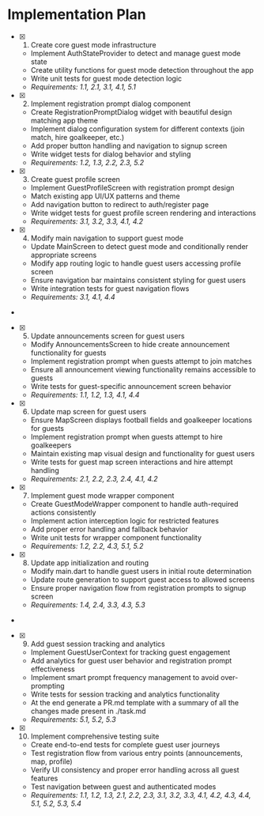 # Implementation Plan

- [x] 1. Create core guest mode infrastructure

  - Implement AuthStateProvider to detect and manage guest mode state
  - Create utility functions for guest mode detection throughout the app
  - Write unit tests for guest mode detection logic
  - _Requirements: 1.1, 2.1, 3.1, 4.1, 5.1_

- [x] 2. Implement registration prompt dialog component

  - Create RegistrationPromptDialog widget with beautiful design matching app theme
  - Implement dialog configuration system for different contexts (join match, hire goalkeeper, etc.)
  - Add proper button handling and navigation to signup screen
  - Write widget tests for dialog behavior and styling
  - _Requirements: 1.2, 1.3, 2.2, 2.3, 5.2_

- [x] 3. Create guest profile screen

  - Implement GuestProfileScreen with registration prompt design
  - Match existing app UI/UX patterns and theme
  - Add navigation button to redirect to auth/register page
  - Write widget tests for guest profile screen rendering and interactions
  - _Requirements: 3.1, 3.2, 3.3, 4.1, 4.2_

- [x] 4. Modify main navigation to support guest mode

  - Update MainScreen to detect guest mode and conditionally render appropriate screens
  - Modify app routing logic to handle guest users accessing profile screen
  - Ensure navigation bar maintains consistent styling for guest users
  - Write integration tests for guest navigation flows
  - _Requirements: 3.1, 4.1, 4.4_

-

- [x] 5. Update announcements screen for guest users

  - Modify AnnouncementsScreen to hide create announcement functionality for guests
  - Implement registration prompt when guests attempt to join matches
  - Ensure all announcement viewing functionality remains accessible to guests
  - Write tests for guest-specific announcement screen behavior
  - _Requirements: 1.1, 1.2, 1.3, 4.1, 4.4_

- [x] 6. Update map screen for guest users

  - Ensure MapScreen displays football fields and goalkeeper locations for guests
  - Implement registration prompt when guests attempt to hire goalkeepers
  - Maintain existing map visual design and functionality for guest users
  - Write tests for guest map screen interactions and hire attempt handling
  - _Requirements: 2.1, 2.2, 2.3, 2.4, 4.1, 4.2_

- [x] 7. Implement guest mode wrapper component

  - Create GuestModeWrapper component to handle auth-required actions consistently
  - Implement action interception logic for restricted features
  - Add proper error handling and fallback behavior
  - Write unit tests for wrapper component functionality
  - _Requirements: 1.2, 2.2, 4.3, 5.1, 5.2_

- [x] 8. Update app initialization and routing

  - Modify main.dart to handle guest users in initial route determination
  - Update route generation to support guest access to allowed screens
  - Ensure proper navigation flow from registration prompts to signup screen
  - _Requirements: 1.4, 2.4, 3.3, 4.3, 5.3_

-

- [x] 9. Add guest session tracking and analytics

  - Implement GuestUserContext for tracking guest engagement
  - Add analytics for guest user behavior and registration prompt effectiveness
  - Implement smart prompt frequency management to avoid over-prompting
  - Write tests for session tracking and analytics functionality
  - At the end generate a PR.md template with a summary of all the changes made present in ./task.md
  - _Requirements: 5.1, 5.2, 5.3_

- [x] 10. Implement comprehensive testing suite
  - Create end-to-end tests for complete guest user journeys
  - Test registration flow from various entry points (announcements, map, profile)
  - Verify UI consistency and proper error handling across all guest features
  - Test navigation between guest and authenticated modes
  - _Requirements: 1.1, 1.2, 1.3, 2.1, 2.2, 2.3, 3.1, 3.2, 3.3, 4.1, 4.2, 4.3, 4.4, 5.1, 5.2, 5.3, 5.4_
